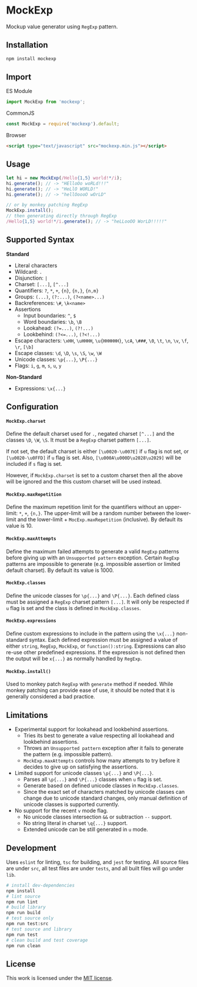 # MockExp
Mockup value generator using `RegExp` pattern.

## Installation
```bash
npm install mockexp
```

## Import
ES Module
```javascript
import MockExp from 'mockexp';
```
CommonJS
```javascript
const MockExp = require('mockexp').default;
```
Browser
```html
<script type="text/javascript" src="mockexp.min.js"></script>
```
## Usage
```javascript
let hi = new MockExp(/Hello{1,5} world!*/i);
hi.generate(); // -> "HElloOo woRLd!!!"
hi.generate(); // -> "HeLlO WORLD!"
hi.generate(); // -> "hellOoooO wOrLD"

// or by monkey patching RegExp
MockExp.install();
// then generating directly through RegExp
/Hello{1,5} world!*/i.generate(); // -> "heLLooOO WorLD!!!!!"
```
## Supported Syntax
**Standard**
* Literal characters
* Wildcard: `.`
* Disjunction: `|`
* Charset: `[...]`, `[^...]`
* Quantifiers: `?`, `*`, `+`, `{n}`, `{n,}`, `{n,m}`
* Groups: `(...)`, `(?:...)`, `(?<name>...)`
* Backreferences: `\#`, `\k<name>`
* Assertions 
  * Input boundaries: `^`, `$`
  * Word boundaries: `\b`, `\B`
  * Lookahead: `(?=...)`, `(?!...)`
  * Lookbehind: `(?<=...)`, `(?<!...)`
* Escape characters: `\xHH`, `\uHHHH`, `\u{HHHHHH}`, `\cA`, `\###`, `\0`, `\t`, `\n`, `\v`, `\f`, `\r`, `[\b]`
* Escape classes: `\d`, `\D`, `\s`, `\S`, `\w`, `\W`
* Unicode classes: `\p{...}`, `\P{...}`
* Flags: `i`, `g`, `m`, `s`, `u`, `y`

**Non-Standard**
* Expressions: `\x{...}`

## Configuration

#### `MockExp.charset`
Define the default charset used for `.`, negated charset `[^...]` and the classes `\D`, `\W`, `\S`. It must be a `RegExp` charset pattern `[...]`.

If not set, the default charset is either `[\u0020-\u007E]` if `u` flag is not set, or `[\u0020-\u0FFD]` if `u` flag is set. Also, `[\u000A\u000D\u2028\u2029]` will be included if `s` flag is set.

However, if `MockExp.charset` is set to a custom charset then all the above will be ignored and the this custom charset will be used instead.

#### `MockExp.maxRepetition`
Define the maximum repetition limit for the quantifiers without an upper-limit: `*`, `+`, `{n,}`. The upper-limit will be a random number between the lower-limit and the lower-limit + `MocExp.maxRepetition` (inclusive). By default its value is 10.

#### `MockExp.maxAttempts`
Define the maximum failed attempts to generate a valid `RegExp` patterns before giving up with an `Unsupported pattern` exception. Certain `RegExp` patterns are impossible to generate (e.g. impossible assertion or limited default charset). By default its value is 1000.

#### `MockExp.classes`
Define the unicode classes for `\p{...}` and `\P{...}`. Each defined class must be assigned a `RegExp` charset pattern `[...]`. It will only be respected if `u` flag is set and the class is defined in `MockExp.classes`.

#### `MockExp.expressions`
Define custom expressions to include in the pattern using the `\x{...}` non-standard syntax. Each defined expression must be assigned a value of either `string`, `RegExp`, `MockExp`, or `function():string`. Expressions can also re-use other predefined expressions. If the expression is not defined then the output will be `x{...}` as normally handled by `RegExp`.

#### `MockExp.install()`
Used to monkey patch `RegExp` with `generate` method if needed. While monkey patching can provide ease of use, it should be noted that it is generally considered a bad practice.

## Limitations
* Experimental support for lookahead and lookbehind assertions.
  * Tries its best to generate a value respecting all lookahead and lookbehind assertions.
  * Throws an `Unsupported pattern` exception after it fails to generate the pattern (e.g. impossible pattern).
  * `MockExp.maxAttempts` controls how many attempts to try before it decides to give up on satisfying the assertions.
* Limited support for unicode classes `\p{...}` and `\P{...}`.
  * Parses all `\p{...}` and `\P{...}` classes when `u` flag is set.
  * Generate based on defined unicode classes in `MockExp.classes`.
  * Since the exact set of characters matched by unicode classes can change due to unicode standard changes, only manual definition of unicode classes is supported currently.
* No support for the recent `v` mode flag.
  * No unicode classes intersection `&&` or subtraction `--` support.
  * No string literal in charset `\q{...}` support.
  * Extended unicode can be still generated in `u` mode.

## Development
Uses `eslint` for linting, `tsc` for building, and `jest` for testing. All source files are under `src`, all test files are under `tests`, and all built files will go under `lib`.
```bash
# install dev-dependencies
npm install
# lint source
npm run lint
# build library
npm run build
# test source only
npm run test:src
# test source and library
npm run test
# clean build and test coverage
npm run clean
```

## License
This work is licensed under the [MIT license](LICENSE).
